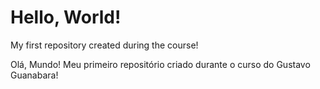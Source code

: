 # Hello, World!
  My first repository created during the course!

Olá, Mundo!
  Meu primeiro repositório criado durante o curso do Gustavo Guanabara! 
